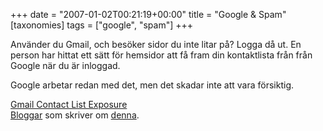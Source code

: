 +++
date = "2007-01-02T00:21:19+00:00"
title = "Google &#038; Spam"
[taxonomies]
tags = ["google", "spam"]
+++

Använder du Gmail, och besöker sidor du inte litar på? Logga då ut. En person har hittat ett sätt för hemsidor att få fram din kontaktlista från från Google när du är inloggad.

Google arbetar redan med det, men det skadar inte att vara försiktig.

[Gmail Contact List Exposure][1]  
[Bloggar][2] som skriver om [denna][3].



<small></small>

 [1]: http://googlesystem.blogspot.com/2007/01/gmail-contact-list-exposure.html
 [2]: http://knuff.se/u/15899b/119/n
 [3]: https://web.archive.org/web/20070103052802/http://idg.se/2.1085/1.90157
